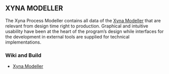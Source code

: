 ## XYNA MODELLER

The Xyna Process Modeller contains all data of the [Xyna Modeller](https://github.com/GIP-SmartMercial/xyna-modeller/wiki) that are relevant from design time right to production. Graphical and intuitive usability have been at the heart of the program’s design while interfaces for the development in external tools are supplied for technical implementations.

### Wiki and Build
* [Xyna Modeller](https://github.com/GIP-SmartMercial/xyna-modeller/wiki)

